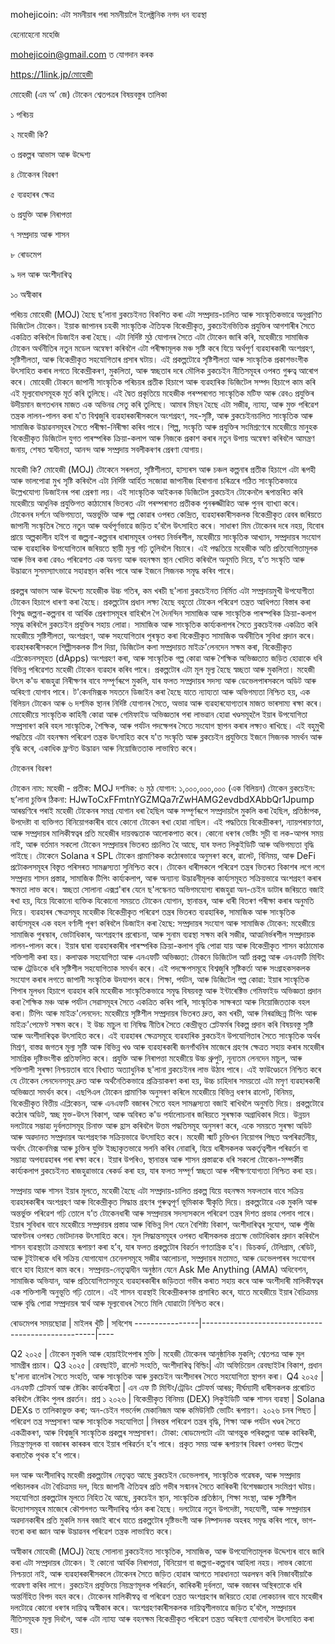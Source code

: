 mohejicoin: এটা সমনীয়াৰ পৰা সমনীয়ালৈ ইলেক্ট্ৰনিক নগদ ধন ব্যৱস্থা

হেনোহেনো মহেজি

mohejicoin@gmail.com ত যোগদান কৰক

https://1link.jp/মোহেজী

মোহেজী (এম অ’ জে) টোকেন শ্বেতপত্ৰৰ বিষয়বস্তুৰ তালিকা

১ পৰিচয়

২ মহেজী কি?

৩ প্ৰকল্পৰ আভাস আৰু উদ্দেশ্য

৪ টোকেনৰ বিৱৰণ

৫ ব্যৱহাৰৰ ক্ষেত্ৰ

৬ প্ৰযুক্তি আৰু নিৰাপত্তা

৭ সম্প্ৰদায় আৰু শাসন

৮ ৰোডমেপ

৯ দল আৰু অংশীদাৰিত্ব

১০ অস্বীকাৰ

পৰিচয় মোহেজী (MOJ) হৈছে ছ’লানা ব্লকচেইনত বিকশিত কৰা এটা সম্প্ৰদায়-চালিত আৰু সাংস্কৃতিকভাৱে অনুপ্ৰাণিত ডিজিটেল টোকেন। ইয়াক জাপানৰ চহকী সাংস্কৃতিক ঐতিহ্যক বিকেন্দ্ৰীকৃত, ব্লকচেইনভিত্তিক প্ৰযুক্তিৰ আগশাৰীৰ সৈতে একত্ৰিত কৰিবলৈ ডিজাইন কৰা হৈছে। এটা নিৰ্দিষ্ট মুঠ যোগানৰ সৈতে এটা টোকেন জাৰি কৰি, মহেজীয়ে সামাজিক টোকেন অৰ্থনীতিৰ নতুন মডেল অন্বেষণ কৰিবলৈ এটা পৰীক্ষামূলক মঞ্চ সৃষ্টি কৰে যিয়ে অৰ্থপূৰ্ণ ব্যৱহাৰকাৰী অংশগ্ৰহণ, সৃষ্টিশীলতা, আৰু বিকেন্দ্ৰীকৃত সহযোগিতাৰ প্ৰসাৰ ঘটায়। এই প্ৰকল্পটোৱে সৃষ্টিশীলতা আৰু সাংস্কৃতিক প্ৰকাশভংগীক উৎসাহিত কৰাৰ লগতে বিকেন্দ্ৰীকৰণ, মুকলিতা, আৰু স্বচ্ছতাৰ দৰে মৌলিক ব্লকচেইন নীতিসমূহৰ ওপৰত গুৰুত্ব আৰোপ কৰে। মোহেজী টোকনে জাপানী সাংস্কৃতিক পৰিচয়ৰ প্ৰতীক হিচাপে আৰু ব্যৱহাৰিক ডিজিটেল সম্পদ হিচাপে কাম কৰি এই মূল্যবোধসমূহক মূৰ্ত কৰি তুলিছে। এই দ্বৈত প্ৰকৃতিয়ে মহেজীক পৰম্পৰাগত সাংস্কৃতিক মটিফ আৰু ৱেব৩ প্ৰযুক্তিৰ উদীয়মান জগতখনৰ মাজত এক অভিনৱ সেতু কৰি তুলিছে। আমাৰ মিছন হৈছে এটা সজীৱ, ন্যায্য, আৰু মুক্ত পৰিৱেশ তন্ত্ৰক লালন-পালন কৰা য'ত বিশ্বজুৰি ব্যৱহাৰকাৰীসকলে অংশগ্ৰহণ, সহ-সৃষ্টি, আৰু ব্লকচেইনচালিত সাংস্কৃতিক আৰু সামাজিক উদ্ভাৱনসমূহৰ সৈতে পৰীক্ষা-নিৰীক্ষা কৰিব পাৰে। শিল্প, সংস্কৃতি আৰু প্ৰযুক্তিৰ সংমিশ্ৰণেৰে মহেজীয়ে মানুহক বিকেন্দ্ৰীকৃত ডিজিটেল যুগত পাৰস্পৰিক ক্ৰিয়া-কলাপ আৰু নিজকে প্ৰকাশ কৰাৰ নতুন উপায় অন্বেষণ কৰিবলৈ আমন্ত্ৰণ জনায়, শেষত স্বাধীনতা, আনন্দ আৰু সম্প্ৰদায় সবলীকৰণৰ প্ৰেৰণা যোগায়।

মহেজী কি? মোহেজী (MOJ) টোকেনে সৰলতা, সৃষ্টিশীলতা, হাস্যৰস আৰু চঞ্চল কল্পনাৰ প্ৰতীক হিচাপে এটা ৰূপহী আৰু ভালপোৱা মুখ সৃষ্টি কৰিবলৈ এটা নিৰ্দিষ্ট আৰ্হিত সজোৱা জাপানীজ হিৰাগানা চৰিত্ৰৰে গঠিত সাংস্কৃতিকভাৱে উল্লেখযোগ্য ডিজাইনৰ পৰা প্ৰেৰণা লয়। এই সাংস্কৃতিক আইকনক ডিজিটেল ব্লকচেইন টোকেনলৈ ৰূপান্তৰিত কৰি মহেজীয়ে আধুনিক প্ৰযুক্তিগত কাঠামোৰ ভিতৰত এটা পৰম্পৰাগত প্ৰতীকক পুনৰুজ্জীৱিত আৰু পুনৰ ব্যাখ্যা কৰে। টোকেনৰ দৰ্শনে অভিগম্যতা, অন্তৰ্ভুক্তি আৰু গল্প কোৱাৰ ওপৰত কেন্দ্ৰিত, ব্যৱহাৰকাৰীসকলক বিকেন্দ্ৰীকৃত ৱেবৰ জৰিয়তে জাপানী সংস্কৃতিৰ সৈতে নতুন আৰু অৰ্থপূৰ্ণভাৱে জড়িত হ’বলৈ উৎসাহিত কৰে। সাধাৰণ মিম টোকেনৰ দৰে নহয়, যিবোৰ প্ৰায়ে অল্পকালীন হাইপ বা জল্পনা-কল্পনাৰ ধাৰাসমূহৰ ওপৰত নিৰ্ভৰশীল, মহেজীয়ে সাংস্কৃতিক আখ্যান, সম্প্ৰদায়ৰ সংযোগ আৰু ব্যৱহাৰিক উপযোগিতাৰ জৰিয়তে স্থায়ী মূল্য গঢ়ি তুলিবলৈ বিচাৰে। এই পদ্ধতিয়ে মহেজীক অতি প্ৰতিযোগিতামূলক আৰু ভিৰ কৰা ৱেব৩ পৰিৱেশত এক অনন্য আৰু বহনক্ষম স্থান খোদিত কৰিবলৈ অনুমতি দিয়ে, য’ত সংস্কৃতি আৰু উদ্ভাৱনে সুসমস্যাৎভাৱে সহাৱস্থান কৰিব পাৰে আৰু ইজনে সিজনক সমৃদ্ধ কৰিব পাৰে।

প্ৰকল্পৰ আভাস আৰু উদ্দেশ্য মহেজীক উচ্চ গতিৰ, কম খৰচী ছ'লানা ব্লকচেইনত নিৰ্মিত এটা সম্প্ৰদায়মুখী উপযোগীতা টোকেন হিচাপে ধাৰণা কৰা হৈছে। প্ৰকল্পটোৰ প্ৰধান লক্ষ্য হৈছে বহুতো টোকেন পৰিৱেশ তন্ত্ৰত আধিপত্য বিস্তাৰ কৰা বিশুদ্ধ জল্পনা-কল্পনাৰ বা আৰ্থিক প্ৰেৰণাসমূহৰ বাহিৰলৈ গৈ দৈনন্দিন সামাজিক আৰু সাংস্কৃতিক পাৰস্পৰিক ক্ৰিয়া-কলাপ সমৃদ্ধ কৰিবলৈ ব্লকচেইন প্ৰযুক্তিৰ সহায় লোৱা। সামাজিক আৰু সাংস্কৃতিক কাৰ্য্যকলাপৰ সৈতে ব্লকচেইনক একত্ৰিত কৰি মহেজীয়ে সৃষ্টিশীলতা, অংশগ্ৰহণ, আৰু সহযোগিতাৰ পুৰস্কৃত কৰা বিকেন্দ্ৰীকৃত সামাজিক অৰ্থনীতিৰ সুবিধা প্ৰদান কৰে। ব্যৱহাৰকাৰীসকলে শিল্পীসকলক টিপ দিয়া, ডিজিটেল কলা সম্প্ৰদায়ত মাইক্ৰ'লেনদেন সক্ষম কৰা, বিকেন্দ্ৰীকৃত এপ্লিকেচনসমূহত (dApps) অংশগ্ৰহণ কৰা, আৰু সাংস্কৃতিক গল্প কোৱা আৰু শৈক্ষিক অভিজ্ঞতাত জড়িত হোৱাকে ধৰি বিভিন্ন পৰিৱেশত মহেজী টোকেন ব্যৱহাৰ কৰিব পাৰে। প্ৰকল্পটোৰ এটা মূল মূল্য হৈছে স্বচ্ছতা আৰু মুকলিতা। মহেজী উৎস ক'ড ৰাজহুৱা নিৰীক্ষণৰ বাবে সম্পূৰ্ণৰূপে মুকলি, যাৰ ফলত সম্প্ৰদায়ৰ সদস্য আৰু ডেভেলপাৰসকলে অডিট আৰু অৰিহণা যোগাব পাৰে। ট'কেনমিক্সক সযতনে ডিজাইন কৰা হৈছে যাতে ন্যায্যতা আৰু অভিগম্যতা নিশ্চিত হয়, এক বিলিয়ন টোকেন আৰু ৬ দশমিক স্থানৰ নিৰ্দিষ্ট যোগানৰ সৈতে, অভাৱ আৰু ব্যৱহাৰযোগ্যতাৰ মাজত ভাৰসাম্য ৰক্ষা কৰে। মোহেজীয়ে সাংস্কৃতিক কাহিনী কোৱা আৰু গেমিফাইড অভিজ্ঞতাৰ পৰা লাভৱান হোৱা খণ্ডসমূহলৈ ইয়াৰ উপযোগিতা সম্প্ৰসাৰণ কৰি বহল সাংস্কৃতিক, শৈক্ষিক, আৰু পৰ্যটন পদক্ষেপৰ সৈতে সংযোগ স্থাপন কৰাৰ লক্ষ্যও ৰাখিছে। এই বহুমুখী পদ্ধতিয়ে এটা বহনক্ষম পৰিৱেশ তন্ত্ৰক উৎসাহিত কৰে য'ত সংস্কৃতি আৰু ব্লকচেইন প্ৰযুক্তিয়ে ইজনে সিজনক সমৰ্থন আৰু বৃদ্ধি কৰে, একাধিক ফ্ৰণ্টত উদ্ভাৱন আৰু নিয়োজিততাক লাভান্বিত কৰে।

টোকেনৰ বিৱৰণ

টোকেন নাম: মহেজী - প্ৰতীক: MOJ
দশমিক: ৬
মুঠ যোগান: ১,০০০,০০০,০০০ (এক বিলিয়ন) টোকেন
ব্লকচেইন: ছ’লানা
চুক্তিৰ ঠিকনা: HJwToCxFFmtnYGZMQa7rZwHAMG2evdbdXAbbQr1Jpump
আৰম্ভণিৰে পৰাই মহেজী টোকেনৰ সমগ্ৰ যোগান ধৰা হৈছিল আৰু সম্পূৰ্ণৰূপে সম্প্ৰদায়লৈ মুকলি কৰা হৈছিল, প্ৰতিষ্ঠাপক, উপদেষ্টা বা ব্যক্তিগত বিনিয়োগকাৰীৰ বাবে কোনো টোকেন ৰখা হোৱা নাছিল। এই পদ্ধতিয়ে বিকেন্দ্ৰীকৰণ, ন্যায়পৰায়ণতা, আৰু সম্প্ৰদায়ৰ মালিকীস্বত্বৰ প্ৰতি মহেজীৰ দায়বদ্ধতাক আলোকপাত কৰে। কোনো ধৰণৰ ভেষ্টিং সূচী বা লক-আপৰ সময় নাই, আৰু বৰ্তমান সকলো টোকেন সম্প্ৰদায়ৰ ভিতৰত প্ৰচলিত হৈ আছে, যাৰ ফলত লিকুইডিটি আৰু অভিগম্যতা বৃদ্ধি পাইছে। টোকেনে Solana ৰ SPL টোকেন প্ৰামাণিকক কঠোৰভাৱে অনুসৰণ কৰে, ৱালেট, বিনিময়, আৰু DeFi প্ৰটোকলসমূহৰ বিস্তৃত পৰিসৰত সামঞ্জস্যতা সুনিশ্চিত কৰে। টোকেন ধাৰীসকলে পৰিৱেশ তন্ত্ৰৰ ভিতৰত বিকাশৰ লগে লগে সম্প্ৰদায় শাসন প্ৰস্তাৱ, সামাজিক টিপিং কাৰ্য্যকলাপ, আৰু অন্যান্য উদ্ভাৱনীমূলক কাৰ্য্যসমূহত সক্ৰিয়ভাৱে অংশগ্ৰহণ কৰাৰ ক্ষমতা লাভ কৰে। স্বচ্ছতা সোলানা এক্সপ্ল'ৰাৰ যেনে ছ'লস্কেনত অভিগমযোগ্য ৰাজহুৱা অন-চেইন ডাটাৰ জৰিয়তে বজাই ৰখা হয়, যিয়ে যিকোনো ব্যক্তিক যিকোনো সময়তে টোকেন যোগান, স্থানান্তৰ, আৰু ধাৰী বিতৰণ পৰীক্ষা কৰাৰ অনুমতি দিয়ে।
ব্যৱহাৰৰ ক্ষেত্ৰসমূহ মহেজীক বিকেন্দ্ৰীকৃত পৰিৱেশ তন্ত্ৰৰ ভিতৰত ব্যৱহাৰিক, সামাজিক আৰু সাংস্কৃতিক কাৰ্য্যসমূহৰ এক বহল বৰ্ণালী পূৰণ কৰিবলৈ ডিজাইন কৰা হৈছে:
সম্প্ৰদায়ৰ সংযোগ আৰু সামাজিক টোকেন: মহেজীয়ে সামাজিক পুৰস্কাৰ, ভোটাধিকাৰ, অংশগ্ৰহণৰ প্ৰৰোচনা, আৰু সুনাম ব্যৱস্থা সক্ষম কৰি সজীৱ, আত্মনিৰ্ভৰশীল সম্প্ৰদায়ক লালন-পালন কৰে। ইয়াৰ দ্বাৰা ব্যৱহাৰকাৰীৰ পাৰস্পৰিক ক্ৰিয়া-কলাপ বৃদ্ধি পোৱা যায় আৰু বিকেন্দ্ৰীকৃত শাসন কাঠামোক শক্তিশালী কৰা হয়।
কলাত্মক সহযোগিতা আৰু এনএফটি অভিজ্ঞতা: টোকনে ডিজিটেল আৰ্ট প্ৰকল্প আৰু এনএফটি মিন্টিং আৰু ট্ৰেডিংকে ধৰি সৃষ্টিশীল সহযোগিতাক সমৰ্থন কৰে। এই পদক্ষেপসমূহে বিশ্বজুৰি সৃষ্টিকৰ্তা আৰু সংগ্ৰাহকসকলক সংযোগ কৰাৰ লগতে জাপানী সংস্কৃতিক উদযাপন কৰে।
শিক্ষা, পৰ্যটন, আৰু ডিজিটেল গল্প কোৱা: ইয়াৰ সাংস্কৃতিক শিপাৰ মূলধন হিচাপে ব্যৱহাৰ কৰি মহেজীক সাংস্কৃতিকভাৱে সমৃদ্ধ বিষয়বস্তু আৰু ইন্টাৰেক্টিভ গেমিফাইড অভিজ্ঞতা প্ৰদান কৰা শৈক্ষিক মঞ্চ আৰু পৰ্যটন সেৱাসমূহৰ সৈতে একত্ৰিত কৰিব পাৰি, সাংস্কৃতিক সাক্ষৰতা আৰু নিয়োজিততাক বহল কৰা।
টিপিং আৰু মাইক্ৰ'লেনদেন: মহেজীয়ে সৃষ্টিশীল সম্প্ৰদায়ৰ ভিতৰত দ্ৰুত, কম খৰচী, আৰু নিৰৱচ্ছিন্ন টিপিং আৰু মাইক্ৰ'পেমেণ্ট সক্ষম কৰে। ই উচ্চ মাচুল বা নিষিদ্ধ নীতিৰ সৈতে কেন্দ্ৰীভূত প্লেটফৰ্মৰ বিকল্প প্ৰদান কৰি বিষয়বস্তু সৃষ্টি আৰু অংশীদাৰিত্বক উৎসাহিত কৰে। এই ব্যৱহাৰৰ ক্ষেত্ৰসমূহে ব্যৱহাৰিক ব্লকচেইন উপযোগিতাৰ সৈতে সাংস্কৃতিক অৰ্থৰ মিশ্ৰণ, বাস্তৱ জগতৰ মূল্য সৃষ্টি আৰু বিভিন্ন খণ্ড আৰু ব্যৱহাৰকাৰী জনগাঁথনিৰ মাজেৰে গ্ৰহণৰ ক্ষেত্ৰত সহায় কৰাৰ মহেজীৰ সামগ্ৰিক দৃষ্টিভংগীক প্ৰতিফলিত কৰে।
প্ৰযুক্তি আৰু নিৰাপত্তা মহেজীয়ে উচ্চ থ্ৰুপুট, নূন্যতম লেনদেন মাচুল, আৰু শক্তিশালী সুৰক্ষা নিশ্চয়তাৰ বাবে বিখ্যাত অত্যাধুনিক ছ'লানা ব্লকচেইনৰ লাভ উঠাব পাৰে। এই ফাউণ্ডেচনে নিশ্চিত কৰে যে টোকেন লেনদেনসমূহ দ্ৰুত আৰু অৰ্থনৈতিকভাৱে প্ৰক্ৰিয়াকৰণ কৰা হয়, উচ্চ চাহিদাৰ সময়তো এটা মসৃণ ব্যৱহাৰকাৰী অভিজ্ঞতা সমৰ্থন কৰে। এছপিএল টোকেন প্ৰামাণিক অনুসৰণ কৰিলে মহেজীয়ে বিভিন্ন ধৰণৰ ৱালেট, বিনিময়, বিকেন্দ্ৰীকৃত বিত্তীয় এপ্লিকেচন, আৰু এনএফটি বজাৰৰ সৈতে বহল সামঞ্জস্যতা বজাই ৰাখিবলৈ অনুমতি দিয়ে। প্ৰকল্পটোৱে কঠোৰ অডিট, স্বচ্ছ মুক্ত-উৎস বিকাশ, আৰু অবিৰত ক'ড পৰ্যালোচনাৰ জৰিয়তে সুৰক্ষাক অগ্ৰাধিকাৰ দিয়ে। উন্নয়ন দলটোৱে সম্ভাৱ্য দুৰ্বলতাসমূহ চিনাক্ত আৰু হ্ৰাস কৰিবলৈ উত্তম পদ্ধতিসমূহ অনুসৰণ কৰে, একে সময়তে সুৰক্ষা অডিট আৰু অৱদানত সম্প্ৰদায়ৰ অংশগ্ৰহণক সক্ৰিয়ভাৱে উৎসাহিত কৰে। মহেজী স্মাৰ্ট চুক্তিখন নিয়োগৰ পিছত অপৰিৱৰ্তনীয়, অৰ্থাৎ টোকেনমিক্স আৰু চুক্তিৰ যুক্তি ইচ্ছাকৃতভাৱে সলনি কৰিব নোৱাৰি, যিয়ে ধাৰীসকলক অকৰ্তৃত্বশীল পৰিৱৰ্তন বা সম্ভাৱ্য অপব্যৱহাৰৰ পৰা ৰক্ষা কৰে। ইয়াৰ উপৰিও, স্থানান্তৰ আৰু শাসন প্ৰস্তাৱকে ধৰি সকলো টোকেন-সম্পৰ্কীয় কাৰ্য্যকলাপ ব্লকচেইনত ৰাজহুৱাভাৱে ৰেকৰ্ড কৰা হয়, যাৰ ফলত সম্পূৰ্ণ স্বচ্ছতা আৰু পৰীক্ষণযোগ্যতা নিশ্চিত কৰা হয়।

সম্প্ৰদায় আৰু শাসন ইয়াৰ মূলতে, মহেজী হৈছে এটা সম্প্ৰদায়-চালিত প্ৰকল্প যিয়ে বহনক্ষম সফলতাৰ বাবে সক্ৰিয় ব্যৱহাৰকাৰীৰ অংশগ্ৰহণ আৰু বিকেন্দ্ৰীকৃত সিদ্ধান্ত গ্ৰহণৰ গুৰুত্বপূৰ্ণ ভূমিকাক স্বীকৃতি দিয়ে। প্ৰকল্পটোৱে এক মুকলি আৰু অন্তৰ্ভুক্ত পৰিৱেশ গঢ়ি তোলে য’ত টোকেনধাৰী আৰু সম্প্ৰদায়ৰ সদস্যসকলে পৰিৱেশ তন্ত্ৰৰ দিশত প্ৰভাৱ পেলাব পাৰে। ইয়াৰ সুবিধাৰ বাবে মহেজীয়ে সম্প্ৰদায়ৰ প্ৰস্তাৱ আৰু বিভিন্ন দিশ যেনে বৈশিষ্ট্য বিকাশ, অংশীদাৰিত্বৰ সুযোগ, আৰু পুঁজি আবণ্টনৰ ওপৰত ভোটদানক উৎসাহিত কৰে। মূল সিদ্ধান্তসমূহৰ ওপৰত ধাৰীসকলক প্ৰত্যক্ষ ভোটাধিকাৰ প্ৰদান কৰিবলৈ শাসন ব্যৱস্থাটো ক্ৰমান্বয়ে ৰূপায়ণ কৰা হ’ব, যাৰ ফলত প্ৰকল্পটোৰ বিৱৰ্তন গণতান্ত্ৰিক হ’ব। ডিচকৰ্ড, টেলিগ্ৰাম, ৰেডিট, আৰু টুইটাৰকে ধৰি সক্ৰিয় যোগাযোগ চেনেলসমূহে সজীৱ আলোচনা, সম্প্ৰদায়ৰ মতামত, আৰু ডেভেলপাৰৰ সংযোগৰ বাবে হাব হিচাপে কাম কৰে। সম্প্ৰদায়-নেতৃত্বাধীন অনুষ্ঠান যেনে Ask Me Anything (AMA) অধিবেশন, সামাজিক অভিযান, আৰু প্ৰতিযোগিতাসমূহে ব্যৱহাৰকাৰীৰ জড়িততা গভীৰ কৰাত সহায় কৰে আৰু অংশীদাৰী মালিকীস্বত্বৰ এক শক্তিশালী অনুভূতি গঢ়ি তোলে। এই শাসন ব্যৱস্থাই বিকেন্দ্ৰীকৰণক প্ৰসাৰিত কৰে, যাতে মহেজীয়ে ইয়াৰ বৈচিত্ৰময় আৰু বৃদ্ধি পোৱা সম্প্ৰদায়ৰ স্বাৰ্থ আৰু মূল্যবোধৰ সৈতে মিলি যোৱাটো নিশ্চিত কৰে।

ৰোডমেপৰ সময়ছোৱা | মাইলৰ খুঁটি | সবিশেষ ----------------|---------------------------------------------------|----

Q2 ২০২৫ | টোকেন মুকলি আৰু হোয়াইটপেপাৰ মুক্তি | মহেজী টোকেনৰ আনুষ্ঠানিক মুকলি; শ্বেতপত্ৰ আৰু মূল সামগ্ৰীৰ প্ৰচাৰ। Q3 ২০২৫ | ৱেবছাইট, ৱালেট সংহতি, অংশীদাৰিত্ব বিল্ডিং| এটা অফিচিয়েল ৱেবছাইটৰ বিকাশ, প্ৰধান ছ'লানা ৱালেটৰ সৈতে সংহতি, আৰু সাংস্কৃতিক আৰু ব্লকচেইন অংশীদাৰৰ সৈতে সহযোগিতা স্থাপন কৰা। Q4 ২০২৫ | এনএফটি প্লেটফৰ্ম আৰু ষ্টেকিং কাৰ্য্যকৰীতা | এন এফ টি মিন্টিং/ট্ৰেডিং প্লেটফৰ্ম আৰম্ভ; দীৰ্ঘম্যাদী ধাৰীসকলক প্ৰৰোচিত কৰিবলৈ ষ্টেকিং পুলৰ প্ৰৱৰ্তন। প্ৰশ্ন ১ ২০২৬ | বিকেন্দ্ৰীকৃত বিনিময় (DEX) লিকুইডিটি আৰু শাসন ব্যৱস্থা | Solana DEXs ত তালিকাভুক্ত কৰা; অন-চেইন গভৰ্নেন্স মেকানিজম আৰু কমিউনিটি ভোটিং ৰূপায়ণ। ২০২৬ চনৰ পিছত | পৰিৱেশ তন্ত্ৰ সম্প্ৰসাৰণ আৰু সাংস্কৃতিক সহযোগিতা | নিৰন্তৰ পৰিৱেশ তন্ত্ৰৰ বৃদ্ধি, শিক্ষা আৰু পৰ্যটন খণ্ডৰ সৈতে একত্ৰীকৰণ, আৰু বিশ্বজুৰি সাংস্কৃতিক প্ৰকল্পৰ সম্প্ৰসাৰণ। টোকা: ৰোডমেপটো এটা আগন্তুক পৰিকল্পনা আৰু কাৰিকৰী, নিয়ন্ত্ৰণমূলক বা বজাৰৰ কাৰকৰ বাবে ইয়াৰ পৰিৱৰ্তন হ’ব পাৰে। প্ৰকৃত সময় আৰু ৰূপায়ণৰ বিৱৰণ ওপৰত উল্লেখ কৰাতকৈ পৃথক হ’ব পাৰে।

দল আৰু অংশীদাৰিত্ব মহেজী প্ৰকল্পটোৰ নেতৃত্বত আছে ব্লকচেইন ডেভেলপাৰ, সাংস্কৃতিক গৱেষক, আৰু সম্প্ৰদায় পৰিচালকৰ এটা বৈচিত্ৰময় দল, যিয়ে জাপানী ঐতিহ্যৰ প্ৰতি গভীৰ সন্মানৰ সৈতে কাৰিকৰী বিশেষজ্ঞতাৰ সংমিশ্ৰণ ঘটায়। সহযোগিতা প্ৰকল্পটোৰ মূলতে নিহিত হৈ আছে, ব্লকচেইন স্থান, সাংস্কৃতিক প্ৰতিষ্ঠান, শিক্ষা সংস্থা, আৰু সৃষ্টিশীল উদ্যোগসমূহৰ মাজেৰে কৌশলগত অংশীদাৰিত্ব গঠন কৰা হৈছে। দলটোৱে নতুন উপদেষ্টা, সহযোগী, আৰু সম্প্ৰদায়ৰ অৱদানকাৰীৰ প্ৰতি মুকলি মনৰ বজাই ৰাখে যাতে প্ৰকল্পটোৰ দৃষ্টিভংগী আৰু নিষ্পাদনক অহৰহ সমৃদ্ধ কৰিব পাৰে, ভাগ-বতৰা কৰা জ্ঞান আৰু উদ্ভাৱনৰ পৰিৱেশ তন্ত্ৰক লাভান্বিত কৰে।

অস্বীকাৰ মোহেজী (MOJ) হৈছে সোলানা ব্লকচেইনত সাংস্কৃতিক, সামাজিক, আৰু উপযোগিতামূলক উদ্দেশ্যৰ বাবে জাৰি কৰা এটা সম্প্ৰদায়ৰ টোকেন। ই কোনো আৰ্থিক নিৰাপত্তা, বিনিয়োগ বা জল্পনা-কল্পনাৰ আহিলা নহয়। লাভৰ কোনো নিশ্চয়তা নাই, আৰু ব্যৱহাৰকাৰীসকলে টোকেনৰ সৈতে জড়িত হোৱাৰ আগতে সাৱধানতা অৱলম্বন কৰি নিজাববীয়াকৈ গৱেষণা কৰিব লাগে। ব্লকচেইন প্ৰযুক্তিয়ে নিয়ন্ত্ৰণমূলক পৰিৱৰ্তন, কাৰিকৰী দুৰ্বলতা, আৰু বজাৰৰ অস্থিৰতাকে ধৰি অন্তৰ্নিহিত বিপদ বহন কৰে। টোকেনৰ মালিকীস্বত্ব বা পৰিৱেশ তন্ত্ৰত অংশগ্ৰহণৰ জৰিয়তে হোৱা লোকচানৰ বাবে মহেজীৰ দলটোৱে কোনো ধৰণৰ দায়িত্ব অস্বীকাৰ কৰে। অংশগ্ৰহণকাৰীসকলক দায়িত্বশীলভাৱে জড়িত হ’বলৈ, সম্প্ৰদায়ৰ নীতিসমূহক মূল্য দিবলৈ, আৰু এটা ন্যায্য আৰু বহনক্ষম বিকেন্দ্ৰীকৃত পৰিৱেশ তন্ত্ৰত অৰিহণা যোগাবলৈ উৎসাহিত কৰা হয়।

